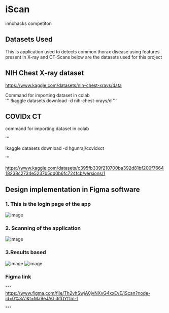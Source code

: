 # iScan
innohacks competiton
## Datasets Used  

This is application used to detects common thorax disease using features present in X-ray  and CT-Scans below are the datasets used for this project

## NIH Chest X-ray dataset  

https://www.kaggle.com/datasets/nih-chest-xrays/data

Command for importing dataset in colab  
'''
!kaggle datasets download -d nih-chest-xrays/d
'''

## COVIDx CT  
command for importing dataset in colab  

'''

!kaggle datasets download -d hgunraj/covidxct  

'''

https://www.kaggle.com/datasets/c395fb339f210700ba392d81bf200f766418238c2734e5237b5dd0b6fc724fcb/versions/1  

## Design implementation in Figma software

### 1. This is the login page of the app  

![image](https://user-images.githubusercontent.com/127382944/233918866-ffda4b61-2263-49eb-a10a-f89d7b4f04a0.png)  

### 2. Scanning of the application  
![image](https://user-images.githubusercontent.com/127382944/233919411-5c1c65a1-cc62-4bc6-af70-c86fd31b378e.png)  

### 3.Results based   
![image](https://user-images.githubusercontent.com/127382944/233919814-2d2640f8-fe6a-4aa6-93e6-cf3c78d77e46.png)
![image](https://user-images.githubusercontent.com/127382944/233919864-2d71d57a-964e-46f6-9920-d8a27d5bb337.png)  

### Figma link   
"""  
https://www.figma.com/file/Th2vhSwjA0jvNXvG4xxEvE/iScan?node-id=0%3A1&t=Ma9eJAGi3ifDYf1m-1  

"""
